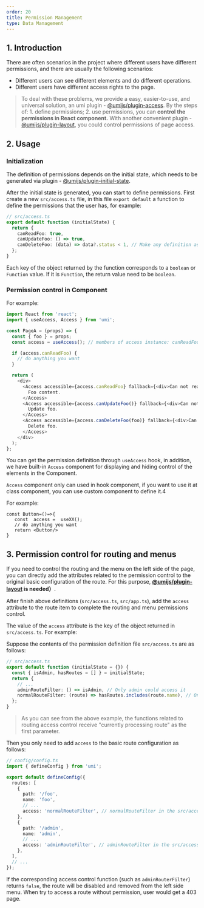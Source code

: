 ```yaml
---
order: 20
title: Permission Management
type: Data Management
---
```


## 1. Introduction

There are often scenarios in the project where different users have different permissions, and there are usually the following scenarios:

- Different users can see different elements and do different operations.
- Different users have different access rights to the page.

> To deal with these problems, we provide a easy, easier-to-use, and universal solution, an umi plugin - [@umijs/plugin-access](https://umijs.org/plugins/plugin-access). By the steps of: 1. define permissions; 2. use permissions, you can **control the permissions in React component.** With another convenient plugin - [@umijs/plugin-layout](https://umijs.org/plugins/plugin-layout), you could control permissions of page access.

## 2. Usage

### Initialization

The definition of permissions depends on the initial state, which needs to be generated via plugin - [@umijs/plugin-initial-state](https://umijs.org/plugins/plugin-initial-state).

After the initial state is generated, you can start to define permissions. First create a new `src/access.ts` file, in this file `export default` a function to define the permissions that the user has, for example:

```typescript
// src/access.ts
export default function (initialState) {
  return {
    canReadFoo: true,
    canUpdateFoo: () => true,
    canDeleteFoo: (data) => data?.status < 1, // Make any definition as you need
  };
}
```

Each key of the object returned by the function corresponds to a `boolean` or `Function` value. If it is `Function`, the return value need to be `boolean`.

### Permission control in Component

For example:

```typescript
import React from 'react';
import { useAccess, Access } from 'umi';

const PageA = (props) => {
  const { foo } = props;
  const access = useAccess(); // members of access instance: canReadFoo, canUpdateFoo, canDeleteFoo

  if (access.canReadFoo) {
    // do anything you want
  }

  return (
    <div>
      <Access accessible={access.canReadFoo} fallback={<div>Can not read foo content.</div>}>
        Foo content.
      </Access>
      <Access accessible={access.canUpdateFoo()} fallback={<div>Can not update foo.</div>}>
        Update foo.
      </Access>
      <Access accessible={access.canDeleteFoo(foo)} fallback={<div>Can not delete foo.</div>}>
        Delete foo.
      </Access>
    </div>
  );
};
```

You can get the permission definition through `useAccess` hook, in addition, we have built-in `Access` component for displaying and hiding control of the elements in the Component.

`Access` component only can used in hook component, if you want to use it at class component, you can use custom component to define it.4

For example:

```react
const Button=()=>{
   const  access =  useXX();
   // do anything you want
   return <Button/>
}
```

## 3. Permission control for routing and menus

If you need to control the routing and the menu on the left side of the page, you can directly add the attributes related to the permission control to the original basic configuration of the route. For this purpose, **[@umijs/plugin-layout](https://umijs.org/plugins/plugin-layout) is needed）**.

After finish above definitions (`src/access.ts`, `src/app.ts`), add the `access` attribute to the route item to complete the routing and menu permissions control.

The value of the `access` attribute is the key of the object returned in `src/access.ts`. For example:

Suppose the contents of the permission definition file `src/access.ts` are as follows:

```typescript
// src/access.ts
export default function (initialState = {}) {
  const { isAdmin, hasRoutes = [] } = initialState;
  return {
    // ...
    adminRouteFilter: () => isAdmin, // Only admin could access it
    normalRouteFilter: (route) => hasRoutes.includes(route.name), // Only the routes included in the initialState are accessible
  };
}
```

> As you can see from the above example, the functions related to routing access control receive "currently processing route" as the first parameter.

Then you only need to add `access` to the basic route configuration as follows:

```typescript
// config/config.ts
import { defineConfig } from 'umi';

export default defineConfig({
  routes: [
    {
      path: '/foo',
      name: 'foo',
      // ...
      access: 'normalRouteFilter', // normalRouteFilter in the src/access.ts would be called for route permission control
    },
    {
      path: '/admin',
      name: 'admin',
      // ...
      access: 'adminRouteFilter', // adminRouteFilter in the src/access.ts would be called for route permission control
    },
  ],
  // ...
});
```

If the corresponding access control function (such as `adminRouterFilter`) returns `false`, the route will be disabled and removed from the left side menu. When try to access a route without permission, user would get a 403 page.
